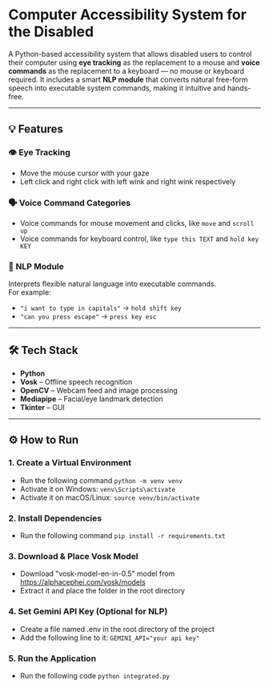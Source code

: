 # Computer Accessibility System for the Disabled

A Python-based accessibility system that allows disabled users to control their computer using **eye tracking** as the replacement to a mouse and **voice commands** as the replacement to a keyboard — no mouse or keyboard required. It includes a smart **NLP module** that converts natural free-form speech into executable system commands, making it intuitive and hands-free.

---

## 💡 Features
### 👁️ Eye Tracking
- Move the mouse cursor with your gaze
- Left click and right click with left wink and right wink respectively
### 🗣️ Voice Command Categories
- Voice commands for mouse movement and clicks, like `move` and `scroll up`
- Voice commands for keyboard control, like `type this TEXT` and `hold key KEY`
### 🤖 NLP Module
Interprets flexible natural language into executable commands.  
For example:
- `"i want to type in capitals"` → `hold shift key`
- `"can you press escape"` → `press key esc`

---

## 🛠 Tech Stack
- **Python**
- **Vosk** – Offline speech recognition
- **OpenCV** – Webcam feed and image processing
- **Mediapipe** – Facial/eye landmark detection
- **Tkinter** – GUI
---

## ⚙️ How to Run

### 1. Create a Virtual Environment
- Run the following command `python -m venv venv`
- Activate it on Windows: `venv\Scripts\activate`
- Activate it on macOS/Linux: `source venv/bin/activate`
### 2. Install Dependencies
- Run the following command `pip install -r requirements.txt`
### 3. Download & Place Vosk Model
- Download "vosk-model-en-in-0.5" model from https://alphacephei.com/vosk/models
- Extract it and place the folder in the root directory
### 4. Set Gemini API Key (Optional for NLP)
- Create a file named .env in the root directory of the project
- Add the following line to it: `GEMINI_API="your api key"`
### 5. Run the Application
- Run the following code `python integrated.py`

